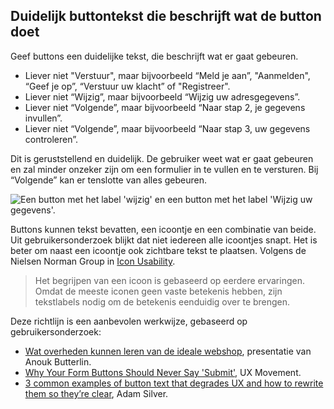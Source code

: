 ## Duidelijk buttontekst die beschrijft wat de button doet

Geef buttons een duidelijke tekst, die beschrijft wat er gaat gebeuren.

- Liever niet "Verstuur", maar bijvoorbeeld “Meld je aan”, "Aanmelden", “Geef je op”, “Verstuur uw klacht” of "Registreer".
- Liever niet “Wijzig”, maar bijvoorbeeld “Wijzig uw adresgegevens”.
- Liever niet “Volgende”, maar bijvoorbeeld “Naar stap 2, je gegevens invullen”.
- Liever niet “Volgende”, maar bijvoorbeeld “Naar stap 3, uw gegevens controleren”.

Dit is geruststellend en duidelijk. De gebruiker weet wat er gaat gebeuren en zal minder onzeker zijn om een formulier in te vullen en te versturen. Bij “Volgende” kan er tenslotte van alles gebeuren.

![Een button met het label 'wijzig' en een button met het label 'Wijzig uw gegevens'.](https://raw.githubusercontent.com/nl-design-system/documentatie/assets/richtlijnen_formulier_buttons_label.png)

Buttons kunnen tekst bevatten, een icoontje en een combinatie van beide. Uit gebruikersonderzoek blijkt dat niet iedereen alle icoontjes snapt. Het is beter om naast een icoontje ook zichtbare tekst te plaatsen. Volgens de Nielsen Norman Group in [Icon Usability](https://www.nngroup.com/articles/icon-usability/).

> Het begrijpen van een icoon is gebaseerd op eerdere ervaringen. Omdat de meeste iconen geen vaste betekenis hebben, zijn tekstlabels nodig om de betekenis eenduidig over te brengen.

Deze richtlijn is een aanbevolen werkwijze, gebaseerd op gebruikersonderzoek:

- [Wat overheden kunnen leren van de ideale webshop](https://www.ncdt.nl/programma/wat-overheden-kunnen-leren-van-de-ideale-webshop), presentatie van Anouk Butterlin.
- [Why Your Form Buttons Should Never Say 'Submit'](https://uxmovement.com/forms/why-your-form-buttons-should-never-say-submit/), UX Movement.
- [3 common examples of button text that degrades UX and how to rewrite them so they’re clear](https://adamsilver.io/blog/3-common-examples-of-button-text-that-degrades-ux-and-how-to-rewrite-them-so-theyre-clear/), Adam Silver.
